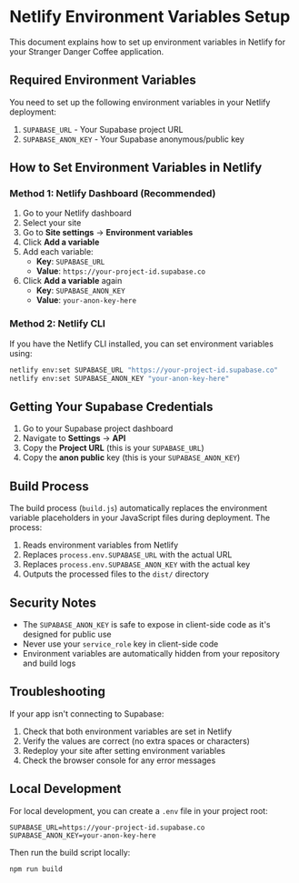 # Netlify Environment Variables Setup

This document explains how to set up environment variables in Netlify for your Stranger Danger Coffee application.

## Required Environment Variables

You need to set up the following environment variables in your Netlify deployment:

1. `SUPABASE_URL` - Your Supabase project URL
2. `SUPABASE_ANON_KEY` - Your Supabase anonymous/public key

## How to Set Environment Variables in Netlify

### Method 1: Netlify Dashboard (Recommended)

1. Go to your Netlify dashboard
2. Select your site
3. Go to **Site settings** → **Environment variables**
4. Click **Add a variable**
5. Add each variable:
   - **Key**: `SUPABASE_URL`
   - **Value**: `https://your-project-id.supabase.co`
6. Click **Add a variable** again
   - **Key**: `SUPABASE_ANON_KEY`
   - **Value**: `your-anon-key-here`

### Method 2: Netlify CLI

If you have the Netlify CLI installed, you can set environment variables using:

```bash
netlify env:set SUPABASE_URL "https://your-project-id.supabase.co"
netlify env:set SUPABASE_ANON_KEY "your-anon-key-here"
```

## Getting Your Supabase Credentials

1. Go to your Supabase project dashboard
2. Navigate to **Settings** → **API**
3. Copy the **Project URL** (this is your `SUPABASE_URL`)
4. Copy the **anon public** key (this is your `SUPABASE_ANON_KEY`)

## Build Process

The build process (`build.js`) automatically replaces the environment variable placeholders in your JavaScript files during deployment. The process:

1. Reads environment variables from Netlify
2. Replaces `process.env.SUPABASE_URL` with the actual URL
3. Replaces `process.env.SUPABASE_ANON_KEY` with the actual key
4. Outputs the processed files to the `dist/` directory

## Security Notes

- The `SUPABASE_ANON_KEY` is safe to expose in client-side code as it's designed for public use
- Never use your `service_role` key in client-side code
- Environment variables are automatically hidden from your repository and build logs

## Troubleshooting

If your app isn't connecting to Supabase:

1. Check that both environment variables are set in Netlify
2. Verify the values are correct (no extra spaces or characters)
3. Redeploy your site after setting environment variables
4. Check the browser console for any error messages

## Local Development

For local development, you can create a `.env` file in your project root:

```
SUPABASE_URL=https://your-project-id.supabase.co
SUPABASE_ANON_KEY=your-anon-key-here
```

Then run the build script locally:

```bash
npm run build
``` 